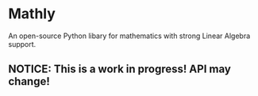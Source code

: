 # Mathly
An open-source Python libary for mathematics with strong Linear Algebra support.

## NOTICE: This is a work in progress! API may change!